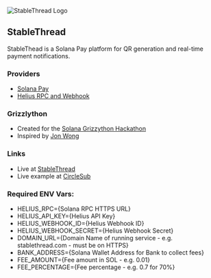 ![StableThread Logo](https://stablethread.com/images/stablethread.png)

## StableThread

StableThead is a Solana Pay platform for QR generation and real-time payment notifications.

### Providers
* [Solana Pay](https://solanapay.com)
* [Helius RPC and Webhook](https://helius.xyz)
### Grizzlython
* Created for the [Solana Grizzython Hackathon](https://solana.com/grizzlython)
* Inspired by [Jon Wong](https://build.superteam.fun/article/build-a-webhook-service-for-solana-pay)

### Links
* Live at [StableThread](https://stablethread.com)
* Live example at [CircleSub](https://circlesub.com/tip/komdodx)

### Required ENV Vars:
* HELIUS_RPC={Solana RPC HTTPS URL}
* HELIUS_API_KEY={Helius API Key}
* HELIUS_WEBHOOK_ID={Helius Webhook ID}
* HELIUS_WEBHOOK_SECRET={Helius Webhook Secret}
* DOMAIN_URL={Domain Name of running service - e.g. stablethread.com - must be on HTTPS}
* BANK_ADDRESS={Solana Wallet Address for Bank to collect fees}
* FEE_AMOUNT={Fee amount in SOL - e.g. 0.01}
* FEE_PERCENTAGE={Fee percentage - e.g. 0.7 for 70%}
